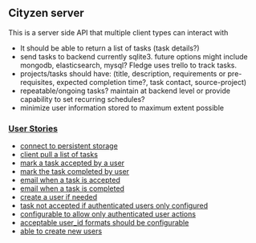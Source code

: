 ## Cityzen server
This is a server side API that multiple client types can interact with
- It should be able to return a list of tasks (task details?)
- send tasks to backend currently sqlite3.  future options might include mongodb, elasticsearch, mysql?  Fledge uses trello to track tasks.
- projects/tasks should have: (title, description, requirements or pre-requisites, expected completion time?, task contact, source-project)
- repeatable/ongoing tasks? maintain at backend level or provide capability to set recurring schedules?
- minimize user information stored to maximum extent possible
### [User Stories](#user-stories)
- [connect to persistent storage ](server-user-stories/connect-to-persistent-storage.md) 
- [client pull a list of tasks](server-user-stories/client-pull-task-list.md)
- [mark a task accepted by a user](server-user-stories/user-accepts-task.md)
- [mark the task completed by user](server-user-stories/user-marks-task-complete.md)
- [email when a task is accepted](server-user-stories/email-when-task-accepted.md)
- [email when a task is completed](server-user-stories/email-when-task-completed.md)
- [create a user if needed](server-user-stories/create-user-if-needed-when-configured.md)
- [task not accepted if authenticated users only configured](server-user-stories/task-not-accepted-if-authenticated-only-configured.md) 
- [configurable to allow only authenticated user actions](server-user-stories/configure-authenticated-users-only.md)
- [acceptable user_id formats should be configurable](server-user-stories/configure-acceptable-user-id.md) 
- [able to create new users](server-user-stories/create-new-users.md)